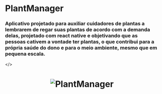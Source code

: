 # PlantManager
### Aplicativo projetado para auxiliar cuidadores de plantas a lembrarem de regar suas plantas de acordo com a demanda delas, projetado com react native e objetivando que as pessoas cativem a vontade ter plantas, o que contribui para a própria saúde do dono e para o meio ambiente, mesmo que em pequena escala. 
</>
<h1 align="center">
    <img alt="PlantManager" title="PlantManager" src=".github/logo.svg" />
</h1>

